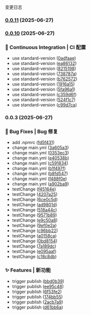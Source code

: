 变更日志
### [0.0.11](https://github.com/svgdotjs/svg.gridhelper.js/compare/v0.0.10...v0.0.11) (2025-06-27)

### [0.0.10](https://github.com/svgdotjs/svg.gridhelper.js/compare/v0.0.3...v0.0.10) (2025-06-27)


### 👷 Continuous Integration | CI 配置

* use standard-version ([0adfaae](https://github.com/svgdotjs/svg.gridhelper.js/commit/0adfaaee01c0ba022bc32756283b1e08acd1a7bb))
* use standard-version ([ea86132](https://github.com/svgdotjs/svg.gridhelper.js/commit/ea861325815f035fca838757aa4c0e949fb0edd0))
* use standard-version ([8215198](https://github.com/svgdotjs/svg.gridhelper.js/commit/821519888563782cd59aaba26c49d3071cbaf856))
* use standard-version ([738787a](https://github.com/svgdotjs/svg.gridhelper.js/commit/738787acde4a372ce1beae69fa3e00be46dcc8e1))
* use standard-version ([b762572](https://github.com/svgdotjs/svg.gridhelper.js/commit/b762572ad4857ff22c732c00f85aa194ed04a4ce))
* use standard-version ([1916a15](https://github.com/svgdotjs/svg.gridhelper.js/commit/1916a15b058edd56fe122e16db39ce7648e86a91))
* use standard-version ([5fa96a1](https://github.com/svgdotjs/svg.gridhelper.js/commit/5fa96a19ba3d3098f7b704b5ea6dc749d47899f0))
* use standard-version ([c359d6f](https://github.com/svgdotjs/svg.gridhelper.js/commit/c359d6fb6c7bf37e218b04bea4212104b52d7381))
* use standard-version ([524f1c7](https://github.com/svgdotjs/svg.gridhelper.js/commit/524f1c73771a97f81d2058ea273675c4ba804399))
* use standard-version ([c99d7ca](https://github.com/svgdotjs/svg.gridhelper.js/commit/c99d7cad817aeec88731643234c421e260087a99))

### 0.0.3 (2025-06-27)


### 🐛 Bug Fixes | Bug 修复

* add .npmrc ([fd5f431](https://github.com/svgdotjs/svg.gridhelper.js/commit/fd5f4316555fb9ada05d45adcabb39743203e02b))
* change main.yml ([3a605a3](https://github.com/svgdotjs/svg.gridhelper.js/commit/3a605a359949acc0860d19ba7c45e024b9054d5b))
* change main.yml ([0353ec3](https://github.com/svgdotjs/svg.gridhelper.js/commit/0353ec39e6a016b8404a3bb1b91371a1403de63d))
* change main.yml ([e40538b](https://github.com/svgdotjs/svg.gridhelper.js/commit/e40538ba139426e928ee311e794f492b01fa4262))
* change main.yml ([c591834](https://github.com/svgdotjs/svg.gridhelper.js/commit/c5918343a452c5e5a58b27f3c15de63c07a421b7))
* change main.yml ([b1f497f](https://github.com/svgdotjs/svg.gridhelper.js/commit/b1f497fe612b08f843af989527f8e01ccb9aee1a))
* change main.yml ([b8fd547](https://github.com/svgdotjs/svg.gridhelper.js/commit/b8fd5475c6f88a1e7ca44709912e1ca6110fd559))
* change main.yml ([f488f0e](https://github.com/svgdotjs/svg.gridhelper.js/commit/f488f0eec5e1d0ead2082f996bc967fa804c7048))
* change main.yml ([a902ba9](https://github.com/svgdotjs/svg.gridhelper.js/commit/a902ba94ab223a4f10d9c2ee7d260c05b01f2137))
* testChange ([f45164e](https://github.com/svgdotjs/svg.gridhelper.js/commit/f45164ecd18a3292040e308b841396936109c0c0))
* testChange ([4207a25](https://github.com/svgdotjs/svg.gridhelper.js/commit/4207a257d5564c630d66d38ef1bb4fecedc505de))
* testChange ([6ce0c5d](https://github.com/svgdotjs/svg.gridhelper.js/commit/6ce0c5d85baa5cb9cc4f0c8860a1947bb7cdc781))
* testChange ([ad9801d](https://github.com/svgdotjs/svg.gridhelper.js/commit/ad9801de694e945f462a13034a78ed0776f88b4d))
* testChange ([518a44c](https://github.com/svgdotjs/svg.gridhelper.js/commit/518a44ce9032a6724963ab1bcf22a59364684431))
* testChange ([9571b89](https://github.com/svgdotjs/svg.gridhelper.js/commit/9571b89170fa575eba559cbb8e3b5c854c3627ca))
* testChange ([e9c50a8](https://github.com/svgdotjs/svg.gridhelper.js/commit/e9c50a84c13d97bd2355b54bebfae1917109683f))
* testChange ([9ef0e2a](https://github.com/svgdotjs/svg.gridhelper.js/commit/9ef0e2a9ec10f8a5aa674fa96163149612cbc23a))
* testChange ([c96bb22](https://github.com/svgdotjs/svg.gridhelper.js/commit/c96bb225fede7abbb8c04863cdb43da6068d4481))
* testChange ([a0158ca](https://github.com/svgdotjs/svg.gridhelper.js/commit/a0158cadf4abd341ce549f6d8d7a9814af9891e4))
* testChange ([0bd8154](https://github.com/svgdotjs/svg.gridhelper.js/commit/0bd81546392ef204838fe30033a3b1ac2a80098f))
* testChange ([7a189dc](https://github.com/svgdotjs/svg.gridhelper.js/commit/7a189dca196c2ff84e4f0ae21f022a3e6c1fd181))
* testChange ([e095aaf](https://github.com/svgdotjs/svg.gridhelper.js/commit/e095aafca62c6c7da119c6bdb194bab54cd349d4))
* testChange ([c18c8db](https://github.com/svgdotjs/svg.gridhelper.js/commit/c18c8dbac2d27f62e4c47e66e09b7cc22a53add3))


### ✨ Features | 新功能

* trigger publish ([bbd0b39](https://github.com/svgdotjs/svg.gridhelper.js/commit/bbd0b397e7120515006bbe80dcc6b96815cabfd2))
* trigger publish ([ee95c48](https://github.com/svgdotjs/svg.gridhelper.js/commit/ee95c486725365fcc578d2e8e31b44e2e443a5a1))
* trigger publish ([6f53fe2](https://github.com/svgdotjs/svg.gridhelper.js/commit/6f53fe2bff27963c12b09e62141ced61a80c8024))
* trigger publish ([174bb55](https://github.com/svgdotjs/svg.gridhelper.js/commit/174bb5556b7083d323b434a4cc5484e9a37914c0))
* trigger publish ([2acb7a9](https://github.com/svgdotjs/svg.gridhelper.js/commit/2acb7a97d69adcbadd0735e511ad8dca8afe25a1))
* trigger publish ([d61bb6a](https://github.com/svgdotjs/svg.gridhelper.js/commit/d61bb6ab7b7f6d3c34ec28c9e14e9f835d362070))
